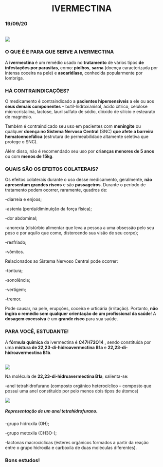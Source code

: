 <center><h1>IVERMECTINA</h1></center>
<h3>19/09/20</h3>

<br>
<div class="img-config">
  <img class="img-config" src=https://agorarn.com.br/files/uploads/2020/06/WhatsApp-Image-2020-06-06-at-14.11.10.jpeg>
</div>

### **O QUE É E PARA QUE SERVE A IVERMECTINA**
A **ivermectina** é um remédio usado no **tratamento** de vários tipos **de infestações por parasitas**, como: **piolhos**, **sarna** (doença caracterizada por intensa coceira
na pele) e **ascaridíase**, conhecida popularmente por lombriga.

### **HÁ CONTRAINDICAÇÕES?**

O medicamento é contraindicado a **pacientes hipersensíveis** a ele ou aos **seus demais componentes** – butil-hidroxianisol, ácido cítrico, celulose microcristalina, lactose, 
laurilsulfato de sódio, dióxido de silício e estearato de magnésio.

Também é contraindicado seu uso em pacientes com **meningite** ou qualquer **doença no Sistema Nervoso Central** (SNC) **que afete a barreira hematoencefálica** (estrutura de
permeabilidade altamente seletiva que protege o SNC). 

Além disso, não é recomendado seu uso por **crianças menores de 5 anos** ou com **menos de 15kg**.

### **QUAIS SÃO OS EFEITOS COLATERAIS?**

Os efeitos colaterais durante o uso desse medicamento, geralmente, **não apresentam grandes riscos** e são **passageiros**. Durante o período de tratamento podem ocorrer, 
raramente,  quadros de:

-diarreia e enjoos;

-astenia (perda/diminuição da força física);

-dor abdominal;

-anorexia (distúrbio alimentar que leva a pessoa a uma obsessão pelo seu peso e por aquilo que come, distorcendo sua visão de seu corpo);

-resfriado;

-vômitos.

Relacionados ao Sistema Nervoso Central pode ocorrer:

-tontura;

-sonolência;

-vertigem;

-tremor.

Pode causar, na pele, erupções, coceira e urticária (irritação). Portanto, **não ingira o remédio sem qualquer orientação de um profissional da saúde**! A **dosagem excessiva** é um
**grande risco** para sua saúde.


### **PARA VOCÊ, ESTUDANTE!**

A **fórmula química** da ivermectina é **C47H72O14** , sendo constituída por uma **mistura de 22,23-di-hidroavermectina B1a** e **22,23-di-hidroavermectina B1b**.  
<br>
<div class="img-config">
  <img class="img-config" src=https://www.researchgate.net/profile/Marcos_Perez-Lopez/publication/271287315/figure/fig1/AS:392338783391744@1470552263649/Figura-1-Estructura-quimica-de-la-ivermectina-B-1a-y-B-1b-adaptado-de-Gupta-2007_Q640.jpg>
</div>

Na molécula de **22,23-di-hidroavermectina B1a**, salienta-se:

-anel tetrahidrofurano (composto orgânico heterocíclico – composto que possui uma anel constituído por pelo menos dois tipos de átomos)
<br>
<div class="img-config">
  <img class="img-config" src=https://cpimg.tistatic.com/05994504/b/4/Tetrahydrofuran-Chemical.jpg>
</div>

##### Representação de um anel tetrahidrofurano.

-grupo hidroxila (OH);

-grupo metoxila (CH3O-);

-lactonas macrocíclicas (ésteres orgânicos formados a partir da reação entre o grupo hidroxila e carboxila de duas moléculas diferentes).

  ### **Bons estudos!**
